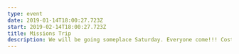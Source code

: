 ```yaml
---
type: event
date: 2019-01-14T18:00:27.723Z
start: 2019-02-14T18:00:27.723Z
title: Missions Trip
description: We will be going someplace Saturday. Everyone come!!! Cost is $20
---
```


